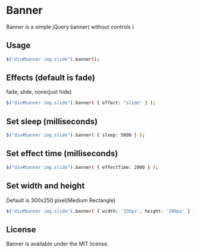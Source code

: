 # Banner
Banner is a simple  jQuery banner( without controls )

## Usage

```sh
$("div#banner img.slide").banner();
```

## Effects (default is fade)
fade, slide, none(just hide)

```sh
$("div#banner img.slide").banner( { effect: "slide" } );
```

## Set sleep (milliseconds)
```sh
$("div#banner img.slide").banner( { sleep: 5000 } );
```

## Set effect time (milliseconds)
```sh
$("div#banner img.slide").banner( { effectTime: 2000 } );
```

## Set width and height 
Default is 300x250 pixel(Medium Rectangle)
```sh
$("div#banner img.slide").banner( { width: '336px', height: '280px' } );
```

## License
Banner is available under the MIT license.